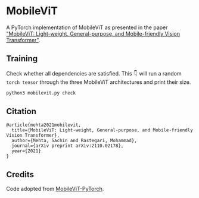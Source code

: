 # MobileViT
A PyTorch implementation of MobileViT as presented in the paper ["MobileViT: Light-weight, General-purpose, and Mobile-friendly Vision Transformer"](https://arxiv.org/abs/2110.02178).

## Training
Check whether all dependencies are satisfied. This :point_down: will run a random `torch tensor` through the three MobileViT architectures and print their size.
```python
python3 mobilevit.py check
```


## Citation
```
@article{mehta2021mobilevit,
  title={MobileViT: Light-weight, General-purpose, and Mobile-friendly Vision Transformer},
  author={Mehta, Sachin and Rastegari, Mohammad},
  journal={arXiv preprint arXiv:2110.02178},
  year={2021}
}
```

## Credits
Code adopted from [MobileViT-PyTorch](https://github.com/chinhsuanwu/mobilevit-pytorch).
